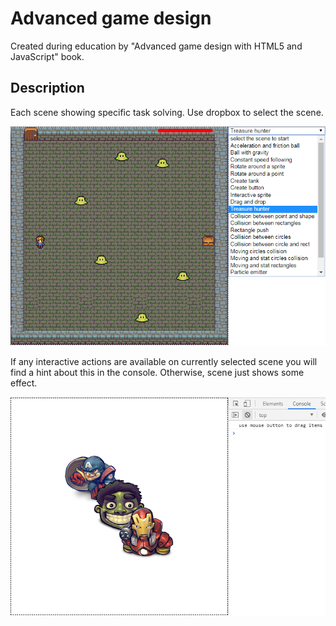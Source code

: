 # Advanced game design
Created during education by "Advanced game design with HTML5 and JavaScript" book.

## Description
Each scene showing specific task solving. Use dropbox to select the scene.

![](/src/img/forReadme/dropBox.PNG)

If any interactive actions are available on currently selected scene you will find a hint about this in the console. 
Otherwise, scene just shows some effect.

![](/src/img/forReadme/interactive.PNG)
